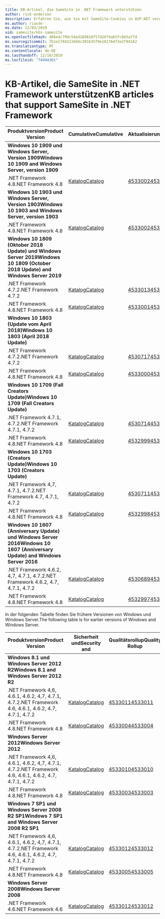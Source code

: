 ```yaml
---
title: KB-Artikel, die SameSite in .NET Framework unterstützen
author: rick-anderson
description: Erfahren Sie, wie Sie mit SameSite-Cookies in ASP.NET verwenden.
ms.author: riande
ms.date: 12/03/2019
uid: samesite/kbs-samesite
ms.openlocfilehash: 486e4c799c5dad189818f57d26f4a65fc8e5af7d
ms.sourcegitcommit: 7b1e1784213dd4c301635f9e181764f3e2f94162
ms.translationtype: MT
ms.contentlocale: de-DE
ms.lasthandoff: 12/10/2019
ms.locfileid: "74994301"
---
```

# <a name="kb-articles-that-support-samesite-in-net-framework"></a><span data-ttu-id="a9a37-103">KB-Artikel, die SameSite in .NET Framework unterstützen</span><span class="sxs-lookup"><span data-stu-id="a9a37-103">KB articles that support SameSite in .NET Framework</span></span>

| <span data-ttu-id="a9a37-104">Produktversion</span><span class="sxs-lookup"><span data-stu-id="a9a37-104">Product Version</span></span> | <span data-ttu-id="a9a37-105">Cumulative</span><span class="sxs-lookup"><span data-stu-id="a9a37-105">Cumulative</span></span> | <span data-ttu-id="a9a37-106">Aktualisierung</span><span class="sxs-lookup"><span data-stu-id="a9a37-106">Update</span></span> |
| ------------- | ------------- | --- |
| <span data-ttu-id="a9a37-107">**Windows 10 1909 und Windows Server, Version 1909**</span><span class="sxs-lookup"><span data-stu-id="a9a37-107">**Windows 10 1909 and Windows Server, version 1909**</span></span> | | |
| <span data-ttu-id="a9a37-108">.NET Framework 4.8</span><span class="sxs-lookup"><span data-stu-id="a9a37-108">.NET Framework 4.8</span></span>  | [<span data-ttu-id="a9a37-109">Katalog</span><span class="sxs-lookup"><span data-stu-id="a9a37-109">Catalog</span></span>](http://www.catalog.update.microsoft.com/Search.aspx?q=4533002)  | [<span data-ttu-id="a9a37-110">4533002</span><span class="sxs-lookup"><span data-stu-id="a9a37-110">4533002</span></span>](https://support.microsoft.com/en-us/help/4533002) |
| <span data-ttu-id="a9a37-111">**Windows 10 1903 und Windows Server, Version 1903**</span><span class="sxs-lookup"><span data-stu-id="a9a37-111">**Windows 10 1903 and Windows Server, version 1903**</span></span> | | |
| <span data-ttu-id="a9a37-112">.NET Framework 4.8</span><span class="sxs-lookup"><span data-stu-id="a9a37-112">.NET Framework 4.8</span></span>  | [<span data-ttu-id="a9a37-113">Katalog</span><span class="sxs-lookup"><span data-stu-id="a9a37-113">Catalog</span></span>](http://www.catalog.update.microsoft.com/Search.aspx?q=4533002)  | [<span data-ttu-id="a9a37-114">4533002</span><span class="sxs-lookup"><span data-stu-id="a9a37-114">4533002</span></span>](https://support.microsoft.com/en-us/help/4533002) |
| <span data-ttu-id="a9a37-115">**Windows 10 1809 (Oktober 2018 Update) und Windows Server 2019**</span><span class="sxs-lookup"><span data-stu-id="a9a37-115">**Windows 10 1809 (October 2018 Update) and Windows Server 2019**</span></span> | |
| <span data-ttu-id="a9a37-116">.NET Framework 4.7.2</span><span class="sxs-lookup"><span data-stu-id="a9a37-116">.NET Framework 4.7.2</span></span>  | [<span data-ttu-id="a9a37-117">Katalog</span><span class="sxs-lookup"><span data-stu-id="a9a37-117">Catalog</span></span>](http://www.catalog.update.microsoft.com/Search.aspx?q=4533013)  | [<span data-ttu-id="a9a37-118">4533013</span><span class="sxs-lookup"><span data-stu-id="a9a37-118">4533013</span></span>](https://support.microsoft.com/en-us/help/4533013) |
| <span data-ttu-id="a9a37-119">.NET Framework 4.8</span><span class="sxs-lookup"><span data-stu-id="a9a37-119">.NET Framework 4.8</span></span>  | [<span data-ttu-id="a9a37-120">Katalog</span><span class="sxs-lookup"><span data-stu-id="a9a37-120">Catalog</span></span>](http://www.catalog.update.microsoft.com/Search.aspx?q=4533001)  | [<span data-ttu-id="a9a37-121">4533001</span><span class="sxs-lookup"><span data-stu-id="a9a37-121">4533001</span></span>](https://support.microsoft.com/en-us/help/4533001) |
| <span data-ttu-id="a9a37-122">**Windows 10 1803 (Update vom April 2018)**</span><span class="sxs-lookup"><span data-stu-id="a9a37-122">**Windows 10 1803 (April 2018 Update)**</span></span> | |
| <span data-ttu-id="a9a37-123">.NET Framework 4.7.2</span><span class="sxs-lookup"><span data-stu-id="a9a37-123">.NET Framework 4.7.2</span></span>  | [<span data-ttu-id="a9a37-124">Katalog</span><span class="sxs-lookup"><span data-stu-id="a9a37-124">Catalog</span></span>](http://www.catalog.update.microsoft.com/Search.aspx?q=4530717)  | [<span data-ttu-id="a9a37-125">4530717</span><span class="sxs-lookup"><span data-stu-id="a9a37-125">4530717</span></span>](https://support.microsoft.com/en-us/help/4530717) |
| <span data-ttu-id="a9a37-126">.NET Framework 4.8</span><span class="sxs-lookup"><span data-stu-id="a9a37-126">.NET Framework 4.8</span></span>  | [<span data-ttu-id="a9a37-127">Katalog</span><span class="sxs-lookup"><span data-stu-id="a9a37-127">Catalog</span></span>](http://www.catalog.update.microsoft.com/Search.aspx?q=4533000)  | [<span data-ttu-id="a9a37-128">4533000</span><span class="sxs-lookup"><span data-stu-id="a9a37-128">4533000</span></span>](https://support.microsoft.com/en-us/help/4533000) |
| <span data-ttu-id="a9a37-129">**Windows 10 1709 (Fall Creators Update)**</span><span class="sxs-lookup"><span data-stu-id="a9a37-129">**Windows 10 1709 (Fall Creators Update)**</span></span> | |
| <span data-ttu-id="a9a37-130">.NET Framework 4.7.1, 4.7.2</span><span class="sxs-lookup"><span data-stu-id="a9a37-130">.NET Framework 4.7.1, 4.7.2</span></span>  | [<span data-ttu-id="a9a37-131">Katalog</span><span class="sxs-lookup"><span data-stu-id="a9a37-131">Catalog</span></span>](http://www.catalog.update.microsoft.com/Search.aspx?q=4530714)  | [<span data-ttu-id="a9a37-132">4530714</span><span class="sxs-lookup"><span data-stu-id="a9a37-132">4530714</span></span>](https://support.microsoft.com/en-us/help/4530714) |
| <span data-ttu-id="a9a37-133">.NET Framework 4.8</span><span class="sxs-lookup"><span data-stu-id="a9a37-133">.NET Framework 4.8</span></span>  | [<span data-ttu-id="a9a37-134">Katalog</span><span class="sxs-lookup"><span data-stu-id="a9a37-134">Catalog</span></span>](http://www.catalog.update.microsoft.com/Search.aspx?q=4532999)  | [<span data-ttu-id="a9a37-135">4532999</span><span class="sxs-lookup"><span data-stu-id="a9a37-135">4532999</span></span>](https://support.microsoft.com/en-us/help/4532999) |
| <span data-ttu-id="a9a37-136">**Windows 10 1703 (Creators Update)**</span><span class="sxs-lookup"><span data-stu-id="a9a37-136">**Windows 10 1703 (Creators Update)**</span></span> | |
| <span data-ttu-id="a9a37-137">.NET Framework 4,7, 4.7.1, 4.7.2</span><span class="sxs-lookup"><span data-stu-id="a9a37-137">.NET Framework 4.7, 4.7.1, 4.7.2</span></span>  | [<span data-ttu-id="a9a37-138">Katalog</span><span class="sxs-lookup"><span data-stu-id="a9a37-138">Catalog</span></span>](http://www.catalog.update.microsoft.com/Search.aspx?q=4530711)  | [<span data-ttu-id="a9a37-139">4530711</span><span class="sxs-lookup"><span data-stu-id="a9a37-139">4530711</span></span>](https://support.microsoft.com/en-us/help/4530711) |
| <span data-ttu-id="a9a37-140">.NET Framework 4.8</span><span class="sxs-lookup"><span data-stu-id="a9a37-140">.NET Framework 4.8</span></span>  | [<span data-ttu-id="a9a37-141">Katalog</span><span class="sxs-lookup"><span data-stu-id="a9a37-141">Catalog</span></span>](http://www.catalog.update.microsoft.com/Search.aspx?q=4532998)  | [<span data-ttu-id="a9a37-142">4532998</span><span class="sxs-lookup"><span data-stu-id="a9a37-142">4532998</span></span>](https://support.microsoft.com/en-us/help/4532998) |
| <span data-ttu-id="a9a37-143">**Windows 10 1607 (Anniversary Update) und Windows Server 2016**</span><span class="sxs-lookup"><span data-stu-id="a9a37-143">**Windows 10 1607 (Anniversary Update) and Windows Server 2016**</span></span> | |
| <span data-ttu-id="a9a37-144">.NET Framework 4.6.2, 4,7, 4.7.1, 4.7.2</span><span class="sxs-lookup"><span data-stu-id="a9a37-144">.NET Framework 4.6.2, 4.7, 4.7.1, 4.7.2</span></span> | [<span data-ttu-id="a9a37-145">Katalog</span><span class="sxs-lookup"><span data-stu-id="a9a37-145">Catalog</span></span>](http://www.catalog.update.microsoft.com/Search.aspx?q=4530689)  | [<span data-ttu-id="a9a37-146">4530689</span><span class="sxs-lookup"><span data-stu-id="a9a37-146">4530689</span></span>](https://support.microsoft.com/en-us/help/4530689) |
| <span data-ttu-id="a9a37-147">.NET Framework 4.8</span><span class="sxs-lookup"><span data-stu-id="a9a37-147">.NET Framework 4.8</span></span>  | [<span data-ttu-id="a9a37-148">Katalog</span><span class="sxs-lookup"><span data-stu-id="a9a37-148">Catalog</span></span>](http://www.catalog.update.microsoft.com/Search.aspx?q=4532997)  | [<span data-ttu-id="a9a37-149">4532997</span><span class="sxs-lookup"><span data-stu-id="a9a37-149">4532997</span></span>](https://support.microsoft.com/en-us/help/4532997) |

<span data-ttu-id="a9a37-150">In der folgenden Tabelle finden Sie frühere Versionen von Windows und Windows Server.</span><span class="sxs-lookup"><span data-stu-id="a9a37-150">The following table is for earlier versions of Windows and Windows Server.</span></span>

| <span data-ttu-id="a9a37-151">Produktversion</span><span class="sxs-lookup"><span data-stu-id="a9a37-151">Product Version</span></span> | <span data-ttu-id="a9a37-152">Sicherheit und</span><span class="sxs-lookup"><span data-stu-id="a9a37-152">Security and</span></span> | <span data-ttu-id="a9a37-153">Qualitätsrollup</span><span class="sxs-lookup"><span data-stu-id="a9a37-153">Quality Rollup</span></span> |
| ------------- | ------------- | --- |
| <span data-ttu-id="a9a37-154">**Windows 8.1 und Windows Server 2012 R2**</span><span class="sxs-lookup"><span data-stu-id="a9a37-154">**Windows 8.1 and Windows Server 2012 R2**</span></span> | |
| <span data-ttu-id="a9a37-155">.NET Framework 4,6, 4.6.1, 4.6.2, 4,7, 4.7.1, 4.7.2</span><span class="sxs-lookup"><span data-stu-id="a9a37-155">.NET Framework 4.6, 4.6.1, 4.6.2, 4.7, 4.7.1, 4.7.2</span></span> | [<span data-ttu-id="a9a37-156">Katalog</span><span class="sxs-lookup"><span data-stu-id="a9a37-156">Catalog</span></span>](http://www.catalog.update.microsoft.com/Search.aspx?q=4533011)  | [<span data-ttu-id="a9a37-157">4533011</span><span class="sxs-lookup"><span data-stu-id="a9a37-157">4533011</span></span>](https://support.microsoft.com/en-us/help/4533011) |
| <span data-ttu-id="a9a37-158">.NET Framework 4.8</span><span class="sxs-lookup"><span data-stu-id="a9a37-158">.NET Framework 4.8</span></span>  | [<span data-ttu-id="a9a37-159">Katalog</span><span class="sxs-lookup"><span data-stu-id="a9a37-159">Catalog</span></span>](http://www.catalog.update.microsoft.com/Search.aspx?q=4533004)  | [<span data-ttu-id="a9a37-160">4533004</span><span class="sxs-lookup"><span data-stu-id="a9a37-160">4533004</span></span>](https://support.microsoft.com/en-us/help/4533004) |
| <span data-ttu-id="a9a37-161">**Windows Server 2012**</span><span class="sxs-lookup"><span data-stu-id="a9a37-161">**Windows Server 2012**</span></span> | |
| <span data-ttu-id="a9a37-162">.NET Framework 4,6, 4.6.1, 4.6.2, 4,7, 4.7.1, 4.7.2</span><span class="sxs-lookup"><span data-stu-id="a9a37-162">.NET Framework 4.6, 4.6.1, 4.6.2, 4.7, 4.7.1, 4.7.2</span></span> | [<span data-ttu-id="a9a37-163">Katalog</span><span class="sxs-lookup"><span data-stu-id="a9a37-163">Catalog</span></span>](http://www.catalog.update.microsoft.com/Search.aspx?q=4533010)  | [<span data-ttu-id="a9a37-164">4533010</span><span class="sxs-lookup"><span data-stu-id="a9a37-164">4533010</span></span>](https://support.microsoft.com/en-us/help/4533010) |
| <span data-ttu-id="a9a37-165">.NET Framework 4.8</span><span class="sxs-lookup"><span data-stu-id="a9a37-165">.NET Framework 4.8</span></span>  | [<span data-ttu-id="a9a37-166">Katalog</span><span class="sxs-lookup"><span data-stu-id="a9a37-166">Catalog</span></span>](http://www.catalog.update.microsoft.com/Search.aspx?q=4533003)  | [<span data-ttu-id="a9a37-167">4533003</span><span class="sxs-lookup"><span data-stu-id="a9a37-167">4533003</span></span>](https://support.microsoft.com/en-us/help/4533003) |
| <span data-ttu-id="a9a37-168">**Windows 7 SP1 und Windows Server 2008 R2 SP1**</span><span class="sxs-lookup"><span data-stu-id="a9a37-168">**Windows 7 SP1 and Windows Server 2008 R2 SP1**</span></span> | |
| <span data-ttu-id="a9a37-169">.NET Framework 4,6, 4.6.1, 4.6.2, 4,7, 4.7.1, 4.7.2</span><span class="sxs-lookup"><span data-stu-id="a9a37-169">.NET Framework 4.6, 4.6.1, 4.6.2, 4.7, 4.7.1, 4.7.2</span></span> | [<span data-ttu-id="a9a37-170">Katalog</span><span class="sxs-lookup"><span data-stu-id="a9a37-170">Catalog</span></span>](http://www.catalog.update.microsoft.com/Search.aspx?q=4533012)  | [<span data-ttu-id="a9a37-171">4533012</span><span class="sxs-lookup"><span data-stu-id="a9a37-171">4533012</span></span>](https://support.microsoft.com/en-us/help/4533012) |
| <span data-ttu-id="a9a37-172">.NET Framework 4.8</span><span class="sxs-lookup"><span data-stu-id="a9a37-172">.NET Framework 4.8</span></span>  | [<span data-ttu-id="a9a37-173">Katalog</span><span class="sxs-lookup"><span data-stu-id="a9a37-173">Catalog</span></span>](http://www.catalog.update.microsoft.com/Search.aspx?q=4533005)  | [<span data-ttu-id="a9a37-174">4533005</span><span class="sxs-lookup"><span data-stu-id="a9a37-174">4533005</span></span>](https://support.microsoft.com/en-us/help/4533005) |
| <span data-ttu-id="a9a37-175">**Windows Server 2008**</span><span class="sxs-lookup"><span data-stu-id="a9a37-175">**Windows Server 2008**</span></span> | |
| <span data-ttu-id="a9a37-176">.NET Framework 4.6</span><span class="sxs-lookup"><span data-stu-id="a9a37-176">.NET Framework 4.6</span></span>  | [<span data-ttu-id="a9a37-177">Katalog</span><span class="sxs-lookup"><span data-stu-id="a9a37-177">Catalog</span></span>](http://www.catalog.update.microsoft.com/Search.aspx?q=4533012)  | [<span data-ttu-id="a9a37-178">4533012</span><span class="sxs-lookup"><span data-stu-id="a9a37-178">4533012</span></span>](https://support.microsoft.com/en-us/help/4533012) |